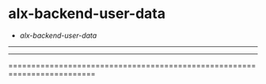 # alx-backend-user-data
- *alx-backend-user-data*
--------------------------------------------------------------------------------------------------------------------
--------------------------------------------------------------------------------------------------------------------
=========================================================================
